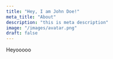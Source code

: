 ```yaml
---
title: "Hey, I am John Doe!"
meta_title: "About"
description: "this is meta description"
image: "/images/avatar.png"
draft: false
---
```


Heyooooo

